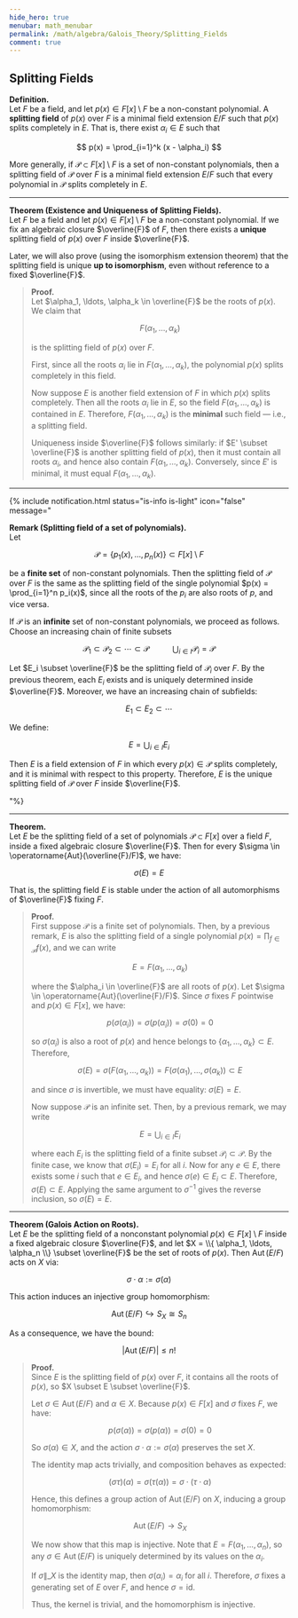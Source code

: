 ```yaml
---
hide_hero: true
menubar: math_menubar
permalink: /math/algebra/Galois_Theory/Splitting_Fields
comment: true
---
```


## Splitting Fields

**Definition.**  
Let $F$ be a field, and let $p(x) \in F[x] \setminus F$ be a non-constant polynomial. A **splitting field** of $p(x)$ over $F$ is a minimal field extension $E/F$ such that $p(x)$ splits completely in $E$. That is, there exist $\alpha_i \in E$ such that

$$ p(x) = \prod_{i=1}^k (x - \alpha_i) $$

More generally, if $\mathcal{P} \subset F[x] \setminus F$ is a set of non-constant polynomials, then a splitting field of $\mathcal{P}$ over $F$ is a minimal field extension $E/F$ such that every polynomial in $\mathcal{P}$ splits completely in $E$.

---

**Theorem (Existence and Uniqueness of Splitting Fields).**  
Let $F$ be a field and let $p(x) \in F[x] \setminus F$ be a non-constant polynomial. If we fix an algebraic closure $\overline{F}$ of $F$, then there exists a **unique** splitting field of $p(x)$ over $F$ inside $\overline{F}$.

Later, we will also prove (using the isomorphism extension theorem) that the splitting field is unique **up to isomorphism**, even without reference to a fixed $\overline{F}$.

> **Proof.**  
> Let $\alpha_1, \ldots, \alpha_k \in \overline{F}$ be the roots of $p(x)$. We claim that
>
> $$ F(\alpha_1, \ldots, \alpha_k) $$
>
> is the splitting field of $p(x)$ over $F$.
>
> First, since all the roots $\alpha_i$ lie in $F(\alpha_1, \ldots, \alpha_k)$, the polynomial $p(x)$ splits completely in this field.
>
> Now suppose $E$ is another field extension of $F$ in which $p(x)$ splits completely. Then all the roots $\alpha_i$ lie in $E$, so the field $F(\alpha_1, \ldots, \alpha_k)$ is contained in $E$. Therefore, $F(\alpha_1, \ldots, \alpha_k)$ is the **minimal** such field — i.e., a splitting field.
>
> Uniqueness inside $\overline{F}$ follows similarly: if $E' \subset \overline{F}$ is another splitting field of $p(x)$, then it must contain all roots $\alpha_i$, and hence also contain $F(\alpha_1, \ldots, \alpha_k)$. Conversely, since $E'$ is minimal, it must equal $F(\alpha_1, \ldots, \alpha_k)$.

---

{% include notification.html 
status="is-info is-light"
icon="false"
message="

**Remark (Splitting field of a set of polynomials).**  
Let

$$ \mathcal{P} = \{ p_1(x), \ldots, p_n(x) \} \subset F[x] \setminus F $$

be a **finite set** of non-constant polynomials. Then the splitting field of $\mathcal{P}$ over $F$ is the same as the 
splitting field of the single polynomial 
$p(x) = \prod_{i=1}^n p_i(x)$, since all the roots of the $p_i$ are also roots of $p$, and vice versa.

If $\mathcal{P}$ is an **infinite** set of non-constant polynomials, we proceed as follows. Choose an increasing chain 
of finite subsets

$$ \mathcal{P}_1 \subset \mathcal{P}_2 \subset \cdots \subset \mathcal{P} \;\;\;\;\;\;\;\;\;\;\;\;\bigcup_{i \in I} \mathcal{P}_i = \mathcal{P} $$

Let $E_i \subset \overline{F}$ be the splitting field of $\mathcal{P}_i$ over $F$. By the previous theorem, each $E_i$ exists and is uniquely determined inside $\overline{F}$. Moreover, we have an increasing chain of subfields:

$$ E_1 \subset E_2 \subset \cdots $$

We define:

$$ E = \bigcup_{i \in I} E_i $$

Then $E$ is a field extension of $F$ in which every $p(x) \in \mathcal{P}$ splits completely, and it is minimal with 
respect to this property. Therefore, $E$ is the unique splitting field of $\mathcal{P}$ over $F$ inside $\overline{F}$.

"%}

---

**Theorem.**  
Let $E$ be the splitting field of a set of polynomials $\mathcal{P} \subset F[x]$ over a field $F$, inside a fixed algebraic closure $\overline{F}$. Then for every $\sigma \in \operatorname{Aut}(\overline{F}/F)$, we have:

$$ \sigma(E) = E $$

That is, the splitting field $E$ is stable under the action of all automorphisms of $\overline{F}$ fixing $F$.

> **Proof.**  
> First suppose $\mathcal{P}$ is a finite set of polynomials. Then, by a previous remark, $E$ is also the splitting field of a single polynomial 
> $p(x) = \prod_{f \in \mathcal{P}} f(x)$, and we can write
>
> $$ E = F(\alpha_1, \ldots, \alpha_k) $$
>
> where the $\alpha_i \in \overline{F}$ are all roots of $p(x)$. Let $\sigma \in \operatorname{Aut}(\overline{F}/F)$. Since $\sigma$ fixes $F$ pointwise and $p(x) \in F[x]$, we have:
>
> $$ p(\sigma(\alpha_i)) = \sigma(p(\alpha_i)) = \sigma(0) = 0 $$
>
> so $\sigma(\alpha_i)$ is also a root of $p(x)$ and hence belongs to $\{ \alpha_1, \ldots, \alpha_k \} \subset E$. Therefore,
>
> $$ \sigma(E) = \sigma(F(\alpha_1, \ldots, \alpha_k)) = F(\sigma(\alpha_1), \ldots, \sigma(\alpha_k)) \subset E $$
>
> and since $\sigma$ is invertible, we must have equality: $\sigma(E) = E$.
>
> Now suppose $\mathcal{P}$ is an infinite set. Then, by a previous remark, we may write
>
> $$ E = \bigcup_{i \in I} E_i $$
>
> where each $E_i$ is the splitting field of a finite subset $\mathcal{P}_i \subset \mathcal{P}$.
> By the finite case, we know that $\sigma(E_i) = E_i$ for all $i$. Now for any $e \in E$, there exists some $i$ such that $e \in E_i$, and hence $\sigma(e) \in E_i \subset E$. Therefore, $\sigma(E) \subset E$. Applying the same argument to $\sigma^{-1}$ gives the reverse inclusion, so $\sigma(E) = E$.
 
---

**Theorem (Galois Action on Roots).**  
Let $E$ be the splitting field of a nonconstant polynomial $p(x) \in F[x]\setminus F$ inside a fixed algebraic closure $\overline{F}$, 
and let $X = \\{ \alpha_1, \ldots, \alpha_n \\} \subset \overline{F}$ be the set of roots of $p(x)$. Then $\operatorname{Aut}(E/F)$ acts on $X$ via:

$$ \sigma \cdot \alpha := \sigma(\alpha) $$

This action induces an injective group homomorphism:

$$ \operatorname{Aut}(E/F) \hookrightarrow S_X \cong S_n $$

As a consequence, we have the bound:

$$ |\operatorname{Aut}(E/F)| \leq n! $$

> **Proof.**  
> Since $E$ is the splitting field of $p(x)$ over $F$, it contains all the roots of $p(x)$, so $X \subset E \subset \overline{F}$.
>
> Let $\sigma \in \operatorname{Aut}(E/F)$ and $\alpha \in X$. Because $p(x) \in F[x]$ and $\sigma$ fixes $F$, we have:
>
> $$ p(\sigma(\alpha)) = \sigma(p(\alpha)) = \sigma(0) = 0 $$
>
> So $\sigma(\alpha) \in X$, and the action $\sigma \cdot \alpha := \sigma(\alpha)$ preserves the set $X$.
>
> The identity map acts trivially, and composition behaves as expected:
>
> $$ (\sigma\tau)(\alpha) = \sigma(\tau(\alpha)) = \sigma \cdot (\tau \cdot \alpha) $$
>
> Hence, this defines a group action of $\operatorname{Aut}(E/F)$ on $X$, inducing a group homomorphism:
>
> $$ \operatorname{Aut}(E/F) \to S_X $$
>
> We now show that this map is injective. Note that $E = F(\alpha_1, \ldots, \alpha_n)$, so any $\sigma \in \operatorname{Aut}(E/F)$ is uniquely determined by its values on the $\alpha_i$.
>
> If $\sigma\|\_X$ is the identity map, then $\sigma(\alpha_i) = \alpha_i$ for all $i$. Therefore, $\sigma$ fixes a generating set of $E$ over $F$, and hence $\sigma = \mathrm{id}$.
>
> Thus, the kernel is trivial, and the homomorphism is injective.


